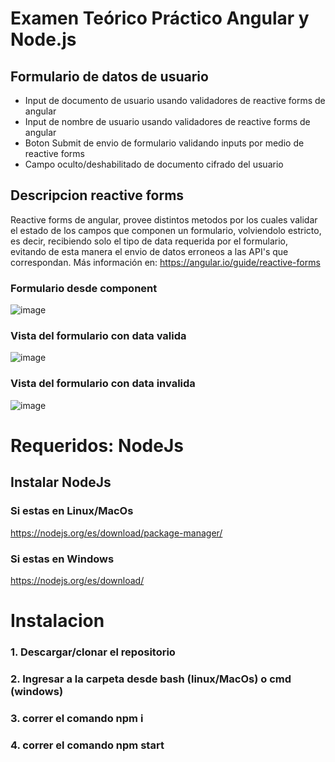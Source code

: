 # Examen Teórico Práctico Angular y Node.js

## Formulario de datos de usuario
* Input de documento de usuario usando validadores de reactive forms de angular
* Input de nombre de usuario usando validadores de reactive forms de angular
* Boton Submit de envio de formulario validando inputs por medio de reactive forms
* Campo oculto/deshabilitado de documento cifrado del usuario 

## Descripcion reactive forms
Reactive forms de angular, provee distintos metodos por los cuales validar el estado de los campos que componen un formulario, volviendolo estricto, es decir, recibiendo solo el tipo de data requerida por el formulario, evitando de esta manera el envio de datos erroneos a las API's que correspondan. Más información en: https://angular.io/guide/reactive-forms
### Formulario desde component
![image](https://user-images.githubusercontent.com/45348200/102944200-1a27f780-4488-11eb-8672-fb0ffd75ba9b.png)

### Vista del formulario con data valida
![image](https://user-images.githubusercontent.com/45348200/102944413-b4883b00-4488-11eb-97d8-3d892ba7efe6.png)

### Vista del formulario con data invalida
![image](https://user-images.githubusercontent.com/45348200/102944491-f1ecc880-4488-11eb-826b-5e129bbeb162.png)

# Requeridos: NodeJs
## Instalar NodeJs
### Si estas en Linux/MacOs
https://nodejs.org/es/download/package-manager/
### Si estas en Windows 
https://nodejs.org/es/download/

# Instalacion
### 1. Descargar/clonar el repositorio
### 2. Ingresar a la carpeta desde bash (linux/MacOs) o cmd (windows)
### 3. correr el comando npm i
### 4. correr el comando npm start

